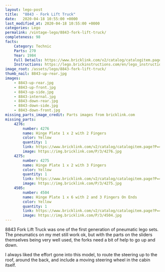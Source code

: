 ```yaml
---
layout: lego-post
title:  "8843 - Fork Lift Truck"
date:   2020-04-18 10:55:00 +0000
last_modified_at: 2020-04-18 10:55:00 +0000
categories: Lego
permalink: /vintage-lego/8843-fork-lift-truck/
completeness: 98
facts:
    Category: Technic
    Parts: 270
    Year: 1984
    Full Details: https://www.bricklink.com/v2/catalog/catalogitem.page?S=8843-1#T=I
    Instructions: https://lego.brickinstructions.com/en/lego_instructions/set/8843/Fork_Lift_Truck
image_root: /assets/lego/8843-fork-lift-truck/
thumb_nail: 8843-up-rear.jpg
images:
    - 8843-up-rear.jpg
    - 8843-up-front.jpg
    - 8843-up-side.jpg
    - 8843-internal.jpg
    - 8843-down-rear.jpg
    - 8843-down-side.jpg
    - 8843-down-front.jpg
missing_parts_image_credit: Parts images from bricklink.com
missing_parts:
    4276:
        number: 4276
        name: Hinge Plate 1 x 2 with 2 Fingers
        color: Yellow
        quantity: 1
        link: https://www.bricklink.com/v2/catalog/catalogitem.page?P=4276&idColor=3
        image: https://img.bricklink.com/P/3/4276.jpg
    4275:
        number: 4275
        name: Hinge Plate 1 x 2 with 3 Fingers
        color: Yellow
        quantity: 1
        link: https://www.bricklink.com/v2/catalog/catalogitem.page?P=4275&idColor=3
        image: https://img.bricklink.com/P/3/4275.jpg
    4505: 
        number: 4504
        name: Hinge Plate 1 x 6 with 2 and 3 Fingers On Ends
        color: Yellow
        quantity: 1
        link: https://www.bricklink.com/v2/catalog/catalogitem.page?P=4504&idColor=3
        image: https://img.bricklink.com/P/3/4504.jpg
---
```


8843 Fork Lift Truck was one of the first generation of pneumatic lego sets. The pneumatics on my met still work ok, but with the parts on the sliders themselves being very well used, the forks need a bit of help to go up and down. 

I always liked the effort gone into this model, to route the steering up to the roof, around the back, and include a moving steering wheel in the cabin itself.